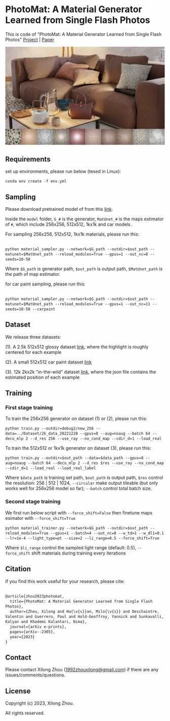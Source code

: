 # PhotoMat: A Material Generator Learned from Single Flash Photos

This is code of "PhotoMat: A Material Generator Learned from Single Flash Photos" [Project](https://people.engr.tamu.edu/nimak/Papers/SIGGRAPH2023_PhotoMat/index.html) | [Paper](https://people.engr.tamu.edu/nimak/Papers/SIGGRAPH2023_PhotoMat/final_paper.pdf)

<img src='img/representation.jpg'>

## Requirements

set up environments, please run below (tesed in Linux):

```
conda env create -f env.yml
```

## Sampling 

Please download pretrained model of from this [link](https://drive.google.com/file/d/1ji3y5GJEQpJLAJbxPdyJpSMPD4M2yhny/view?usp=sharing).

Inside the `model` folder, `G_#` is the generator, `MatUnet_#` is the maps estimator of `#`, which include 256x256, 512x512, 1kx1k and car models.

For sampling 256x256, 512x512, 1kx1k materials, please run this:


```

python material_sampler.py --network=$G_path --outdir=$out_path --matunet=$MatUnet_path --reload_modules=True --gpus=1 --out_nc=8 --seeds=10-50

```

Where `$G_path` is generator path, `$out_path` is output path, `$MatUnet_path` is the path of map estimator.


for car paint sampling, please run this:

```

python material_sampler.py --network=$G_path --outdir=$out_path --matunet=$MatUnet_path --reload_modules=True --gpus=1 --out_nc=11 --seeds=10-50 --carpaint

```


## Dataset 

We release three datasets:

(1). A 2.5k 512x512 glossy dataset [link](), where the highlight is roughly centered for each example

(2). A small 512x512 car paint dataset [link]()

(3). 12k 2kx2k "in-the-wild" dataset [link](), where the json file contains the estimated position of each example


## Training

### First stage training

To train the 256x256 generator on dataset (1) or (2), please run this:

```
python train.py --outdir=debug2/new_256 --data=../Dataset/2k_data_20221228 --gpus=8 --aug=noaug --batch 64 --deco_mlp 2 --d_res 256 --use_ray --no_cond_map --cdir_d=1 --load_real

```

To train the 512x512 or 1kx1k generator on dataset (3), please run this:

```
python train.py --outdir=$out_path --data=$data_path --gpus=8 --aug=noaug --batch 64 --deco_mlp 2 --d_res $res --use_ray --no_cond_map --cdir_d=1 --load_real --load_real_label

```
Where `$data_path` is training set path, `$out_path` is output path, `$res` control the resolution: 256 | 512 | 1024, `--circular` make output tileable (but only works well for 256x256 model so far); `--batch` control total batch size.



### Second stage training

We first run below script with `--force_shift=False` then finetune maps esimator with `--force_shift=True`

```
python material_trainer.py --network=$G_path --outdir=$out_path --reload_modules=True --gpus=1 --batch=4 --out_nc=8 --w_td=1 --w_dl1=0.1 --lr=1e-4 --light_type=pt --size=2 --li_range=0.5 --force_shift=True

```
Where `$li_range` control the sampled light range (default: 0.5), `--force_shift` shift materials during training every iterations


## Citation

If you find this work useful for your research, please cite:

```

@article{zhou2023photomat,
  title={PhotoMat: A Material Generator Learned from Single Flash Photos},
  author={Zhou, Xilong and Ha{\v{s}}an, Milo{\v{s}} and Deschaintre, Valentin and Guerrero, Paul and Hold-Geoffroy, Yannick and Sunkavalli, Kalyan and Khademi Kalantari, Nima},
  journal={arXiv e-prints},
  pages={arXiv--2305},
  year={2023}
}
```

## Contact

Please contact Xilong Zhou (1992zhouxilong@gmail.com) if there are any issues/comments/questions.

## License

Copyright (c) 2023, Xilong Zhou. 

All rights reserved.
